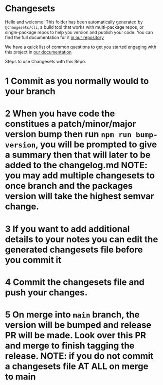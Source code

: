 # Changesets

Hello and welcome! This folder has been automatically generated by `@changesets/cli`, a build tool that works
with multi-package repos, or single-package repos to help you version and publish your code. You can
find the full documentation for it [in our repository](https://github.com/changesets/changesets)

We have a quick list of common questions to get you started engaging with this project in
[our documentation](https://github.com/changesets/changesets/blob/main/docs/common-questions.md)

Steps to use Changesets with this Repo.

# 1 Commit as you normally would to your branch
# 2 When you have code the constitues a patch/minor/major version bump then run `npm run bump-version`, you will be prompted to give a summary then that will later to be added to the changelog.md NOTE: you may add multiple changesets to once branch and the packages version will take the highest semvar change.
# 3 If you want to add additional details to your notes you can edit the generated changesets file before you commit it
# 4 Commit the changesets file and push your changes.
# 5 On merge into `main` branch, the version will be bumped and release PR will be made. Look over this PR and merge to finish tagging the release. NOTE: if you do not commit a changesets file AT ALL on merge to main
